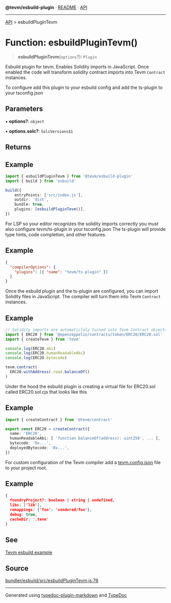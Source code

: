 **@tevm/esbuild-plugin** ∙ [README](../README.md) ∙ [API](../API.md)

***

[API](../API.md) > esbuildPluginTevm

# Function: esbuildPluginTevm()

> **esbuildPluginTevm**(`options`?): `Plugin`

Esbuild plugin for tevm. Enables Solidity imports in JavaScript. Once enabled the code
will transform solidity contract imports into Tevm `Contract` instances.

To configure add this plugin to your esbuild config and add the ts-plugin to your tsconfig.json

## Parameters

▪ **options?**: `object`

▪ **options.solc?**: `SolcVersions$1`

## Returns

## Example

```typescript
import { esbuildPluginTevm } from '@tevm/esbuild-plugin'
import { build } from 'esbuild'

build({
	entryPoints: ['src/index.js'],
	outdir: 'dist',
	bundle: true,
	plugins: [esbuildPluginTevm()],
})
```

For LSP so your editor recognizes the solidity imports correctly you must also configure tevm/ts-plugin in your tsconfig.json
The ts-plugin will provide type hints, code completion, and other features.

## Example

```json
{
  "compilerOptions": {
    "plugins": [{ "name": "tevm/ts-plugin" }]
  }
}
```

Once the esbuild plugin and the ts-plugin are configured, you can import Solidity files in JavaScript. The compiler will
turn them into Tevm `Contract` instances.

## Example

```typescript
// Solidity imports are automaticlaly turned into Tevm Contract objects
import { ERC20 } from '@openzeppelin/contracts/token/ERC20/ERC20.sol'
import { createTevm } from 'tevm'

console.log(ERC20.abi)
console.log(ERC20.humanReadableAbi)
console.log(ERC20.bytecode)

tevm.contract(
  ERC20.withAddress(.read.balanceOf()
)
```

Under the hood the esbuild plugin is creating a virtual file for ERC20.sol called ERC20.sol.cjs that looks like this

## Example

```typescript
import { createContract } from '@tevm/contract'

export const ERC20 = createContract({
  name: 'ERC20',
  humanReadableAbi: [ 'function balanceOf(address): uint256', ... ],
  bytecode: '0x...',
  deployedBytecode: '0x...',
})
```

For custom configuration of the Tevm compiler add a [tevm.config.json](https://todo.todo.todo) file to your project root.

## Example

```json
{
  foundryProject?: boolean | string | undefined,
  libs: ['lib'],
  remappings: {'foo': 'vendored/foo'},
  debug: true,
  cacheDir: '.tevm'
}
```

## See

[Tevm esbuild example](https://todo.todo.todo)

## Source

[bundler/esbuild/src/esbuildPluginTevm.js:76](https://github.com/evmts/tevm-monorepo/blob/main/bundler/esbuild/src/esbuildPluginTevm.js#L76)

***
Generated using [typedoc-plugin-markdown](https://www.npmjs.com/package/typedoc-plugin-markdown) and [TypeDoc](https://typedoc.org/)
